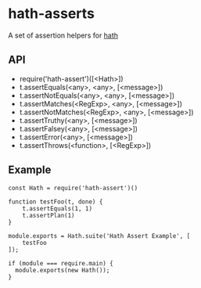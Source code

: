 # hath-asserts
A set of assertion helpers for [hath](https://github.com/stringtree/hath)

## API

* require('hath-assert')([&lt;Hath&gt;])
* t.assertEquals(&lt;any&gt;, &lt;any&gt;, [&lt;message&gt;])
* t.assertNotEquals(&lt;any&gt;, &lt;any&gt;, [&lt;message&gt;])
* t.assertMatches(&lt;RegExp&gt;, &lt;any&gt;, [&lt;message&gt;])
* t.assertNotMatches(&lt;RegExp&gt;, &lt;any&gt;, [&lt;message&gt;])
* t.assertTruthy(&lt;any&gt;, [&lt;message&gt;])
* t.assertFalsey(&lt;any&gt;, [&lt;message&gt;])
* t.assertError(&lt;any&gt;, [&lt;message&gt;])
* t.assertThrows(&lt;function&gt;, [&lt;RegExp&gt;])

## Example
```
const Hath = require('hath-assert')()

function testFoo(t, done) {
    t.assertEquals(1, 1)
    t.assertPlan(1)
}

module.exports = Hath.suite('Hath Assert Example', [
    testFoo
]);

if (module === require.main) {
  module.exports(new Hath());
}

```
